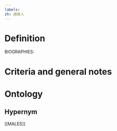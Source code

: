```yaml
---
labels: 
zh: 趙男人
---
```


# Definition
BIOGRAPHIES:
# Criteria and general notes
# Ontology

## Hypernym
[[MALES]]